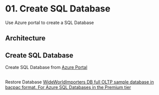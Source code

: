 # 01. Create SQL Database

Use Azure portal to create a SQL Database

## Architecture

## Create SQL Database

Create SQL Database from [Azure Portal](https://azure.com)

## 

Restore Database
[WideWorldImporters DB full OLTP sample database in bacpac format. For Azure SQL Databases in the Premium tier](https://github.com/Microsoft/sql-server-samples/releases/download/wide-world-importers-v1.0/WideWorldImporters-Full.bacpac)

```bash

```